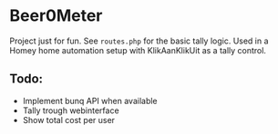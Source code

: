 # Beer0Meter

Project just for fun. See `routes.php` for the basic tally logic. Used in a Homey home automation setup with KlikAanKlikUit as a tally control.

## Todo:
- Implement bunq API when available
- Tally trough webinterface
- Show total cost per user
